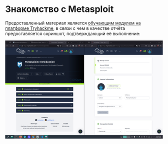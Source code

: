 # Знакомство с Metasploit

Предоставленный материал является [обучающим модулем на платформе Tryhackme](https://tryhackme.com/r/room/metasploitintro), в связи с чем в качестве отчёта предоставляется скриншот, подтверждающий её выполнение:

![](./completion.png)
